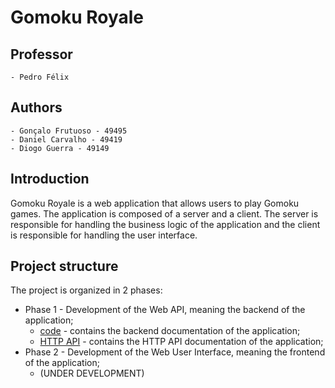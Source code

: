 # Gomoku Royale

## Professor

```
- Pedro Félix
```

## Authors

```
- Gonçalo Frutuoso - 49495
- Daniel Carvalho - 49419
- Diogo Guerra - 49149
```

## Introduction

Gomoku Royale is a web application that allows users to play Gomoku games. The application is composed of a server and a client. The server is responsible for handling the business logic of the application and the client is responsible for handling the user interface.

## Project structure

The project is organized in 2 phases:

- Phase 1 - Development of the Web API, meaning the backend of the application;
  - [code](../2023-daw-leic51d-02/docs/Gomoku-Backend-Doc.md) - contains the backend documentation of the application;
  - [HTTP API](../2023-daw-leic51d-02/docs/API_DOC.md) - contains the HTTP API documentation of the application;
- Phase 2 - Development of the Web User Interface, meaning the frontend of the application;
  - (UNDER DEVELOPMENT)